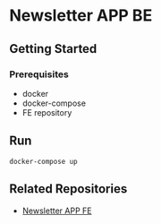 # Newsletter APP BE

## Getting Started

### Prerequisites

- docker
- docker-compose
- FE repository

## Run

```
docker-compose up
```

## Related Repositories

- [Newsletter APP FE](<https://github.com/gustavomo/newsletter-app-fe>)